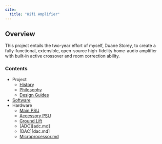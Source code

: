```yaml
---
site:
  title: "Hifi Amplifier"
---
```


## Overview

This project entails the two-year effort of myself, Duane Storey, to create a fully-functional, extensible, open-source high-fidelity home-audio amplifier with built-in active crossover and room correction ability. 

### Contents

- Project
    - [History](history.md)
    - [Philosophy](philosphy.md)
    - [Design Guides](design-guides.md)
- [Software](software.md)
- Hardware
    - [Main PSU](psu.md)
    - [Accessory PSU](dual-psu.md)
    - [Ground Lift](lift.md)
    - [ADC][adc.md]
    - [DAC][dac.md]
    - [Microprocessor.md](uproc.md)
